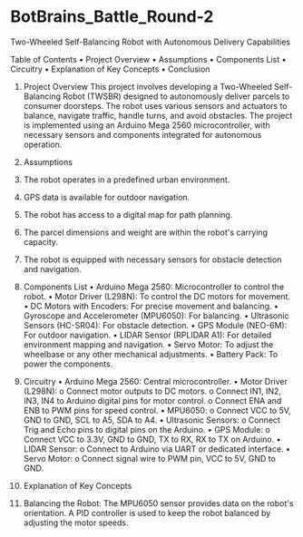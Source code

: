 # BotBrains_Battle_Round-2
Two-Wheeled Self-Balancing Robot with Autonomous Delivery Capabilities



Table of Contents
•	Project Overview
•	Assumptions
•	Components List
•	Circuitry
•	Explanation of Key Concepts
•	Conclusion


1. Project Overview
This project involves developing a Two-Wheeled Self-Balancing Robot (TWSBR) designed to autonomously deliver parcels to consumer doorsteps. The robot uses various sensors and actuators to balance, navigate traffic, handle turns, and avoid obstacles. The project is implemented using an Arduino Mega 2560 microcontroller, with necessary sensors and components integrated for autonomous operation.


2. Assumptions
1.	The robot operates in a predefined urban environment.
2.	GPS data is available for outdoor navigation.
3.	The robot has access to a digital map for path planning.
4.	The parcel dimensions and weight are within the robot's carrying capacity.
5.	The robot is equipped with necessary sensors for obstacle detection and navigation.

3. Components List
•	Arduino Mega 2560: Microcontroller to control the robot.
•	Motor Driver (L298N): To control the DC motors for movement.
•	DC Motors with Encoders: For precise movement and balancing.
•	Gyroscope and Accelerometer (MPU6050): For balancing.
•	Ultrasonic Sensors (HC-SR04): For obstacle detection.
•	GPS Module (NEO-6M): For outdoor navigation.
•	LIDAR Sensor (RPLIDAR A1): For detailed environment mapping and navigation.
•	Servo Motor: To adjust the wheelbase or any other mechanical adjustments.
•	Battery Pack: To power the components.
4. Circuitry
•	Arduino Mega 2560: Central microcontroller.
•	Motor Driver (L298N):
o	Connect motor outputs to DC motors.
o	Connect IN1, IN2, IN3, IN4 to Arduino digital pins for motor control.
o	Connect ENA and ENB to PWM pins for speed control.
•	MPU6050:
o	Connect VCC to 5V, GND to GND, SCL to A5, SDA to A4.
•	Ultrasonic Sensors:
o	Connect Trig and Echo pins to digital pins on the Arduino.
•	GPS Module:
o	Connect VCC to 3.3V, GND to GND, TX to RX, RX to TX on Arduino.
•	LIDAR Sensor:
o	Connect to Arduino via UART or dedicated interface.
•	Servo Motor:
o	Connect signal wire to PWM pin, VCC to 5V, GND to GND.

5. Explanation of Key Concepts
1.	Balancing the Robot: The MPU6050 sensor provides data on the robot's orientation. A PID controller is used to keep the robot balanced by adjusting the motor speeds.


